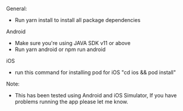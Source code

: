 General:
* Run yarn install to install all package dependencies

Android

* Make sure you're using JAVA SDK v11 or above
* Run yarn android or npm run android

iOS
* run this command for installing pod for iOS "cd ios && pod install"


Note:
* This has been tested using Android and iOS Simulator, If you have problems running the app please let me know. 
